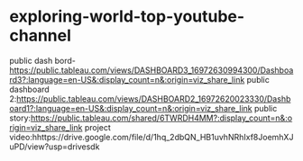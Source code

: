 # exploring-world-top-youtube-channel
public dash bord-https://public.tableau.com/views/DASHBOARD3_16972630994300/Dashboard3?:language=en-US&:display_count=n&:origin=viz_share_link
public dashboard 2:https://public.tableau.com/views/DASHBOARD2_16972620023330/Dashboard1?:language=en-US&:display_count=n&:origin=viz_share_link
public story:https://public.tableau.com/shared/6TWRDH4MM?:display_count=n&:origin=viz_share_link
project video:hhttps://drive.google.com/file/d/1hq_2dbQN_HB1uvhNRhIxf8JoemhXJuPD/view?usp=drivesdk
